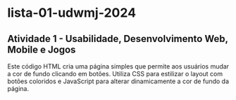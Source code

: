# lista-01-udwmj-2024
## Atividade 1 - Usabilidade, Desenvolvimento Web, Mobile e Jogos

Este código HTML cria uma página simples que permite aos usuários mudar a cor de fundo clicando em botões. Utiliza CSS para estilizar o layout com botões coloridos e JavaScript para alterar dinamicamente a cor de fundo da página.
